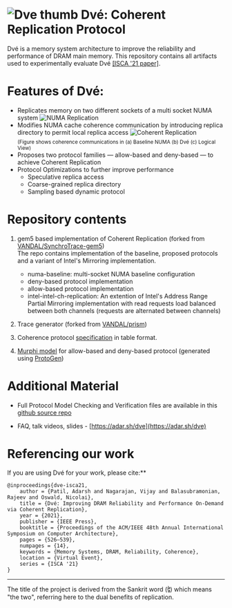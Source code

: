 
# ![Dve thumb](http://timewarp.adarshpatil.in/images/projects/dve/dve-thumb.png) Dvé: Coherent Replication Protocol

Dvé is a memory system architecture to improve the reliability and performance of DRAM main memory. This repository contains all artifacts used to experimentally evaluate Dvé [[ISCA '21 paper]](https://www.cs.utah.edu/~rajeev/pubs/isca21.pdf). 

# Features of Dvé:
- Replicates memory on two different sockets of a multi socket NUMA system
![NUMA Replication](http://timewarp.adarshpatil.in/images/projects/dve/numa-replication.jpg)
- Modifies NUMA cache coherence communication by introducing replica directory to permit local replica access 
![Coherent Replication](http://timewarp.adarshpatil.in/images/projects/dve/coherent-replication.jpg) <br/>
<sub>(Figure shows coherence communications in (a) Baseline NUMA (b) Dvé (c) Logical View)</sub>
- Proposes two protocol families — allow-based and deny-based — to achieve Coherent Replication 
- Protocol Optimizations to further improve performance 
	- Speculative replica access
	- Coarse-grained replica directory
	- Sampling based dynamic protocol


# Repository contents
1.  gem5 based implementation of Coherent Replication (forked from [VANDAL/SynchroTrace-gem5](https://github.com/VANDAL/SynchroTrace-gem5))\
	The repo contains implementation of the baseline, proposed protocols and a variant of Intel's Mirroring implementation.
	 - numa-baseline: multi-socket NUMA baseline configuration
	 - deny-based protocol implementation
	 - allow-based protocol implementation
	 - intel-intel-ch-replication: An extention of Intel's Address Range Partial Mirroring implementation with read requests load balanced between both channels (requests are alternated between channels)

2. Trace generator (forked from [VANDAL/prism](https://github.com/VANDAL/prism))

3. Coherence protocol [specification](https://github.com/adarshpatil/dve/blob/master/Dve-ISCA21-Appendix.pdf) in table format.

4. [Murphi model](https://github.com/adarshpatil/dve/tree/master/murphi-model) for allow-based and deny-based protocol (generated using [ProtoGen](https://github.com/icsa-caps/ProtoGen))

# Additional Material
- Full Protocol Model Checking and Verification files are available in this [github source repo](https://github.com/Errare-humanum-est/Dve_Protocol_Model_Check)

- FAQ, talk videos, slides - [https://adar.sh/dve](https://adar.sh/dve)

# Referencing our work

If you are using Dvé for your work, please cite:**

```
@inproceedings{dve-isca21,
	author = {Patil, Adarsh and Nagarajan, Vijay and Balasubramonian, Rajeev and Oswald, Nicolai},
	title = {Dvé: Improving DRAM Reliability and Performance On-Demand via Coherent Replication},
	year = {2021},
	publisher = {IEEE Press},
	booktitle = {Proceedings of the ACM/IEEE 48th Annual International Symposium on Computer Architecture},
	pages = {526–539},
	numpages = {14},
	keywords = {Memory Systems, DRAM, Reliability, Coherence},
	location = {Virtual Event},
	series = {ISCA '21}
}
```
--------------------------------------------------------------
The title of the project is derived from the Sankrit word (द्वे) which means "the two",
referring here to the dual benefits of replication.
